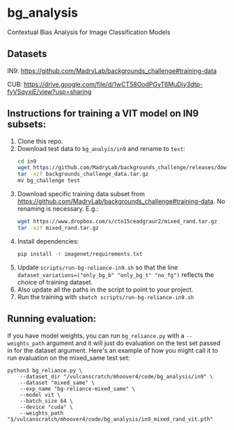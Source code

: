 # bg_analysis
Contextual Bias Analysis for Image Classification Models

## Datasets
IN9: https://github.com/MadryLab/backgrounds_challenge#training-data

CUB: https://drive.google.com/file/d/1wCT58OodPGyT6MuDiy3dtp-fyVSqvxiE/view?usp=sharing

## Instructions for training a VIT model on IN9 subsets:

1. Clone this repo.
2. Download test data to `bg_analyis/in9` and rename to `test`:
   ```sh
   cd in9
   wget https://github.com/MadryLab/backgrounds_challenge/releases/download/data/backgrounds_challenge_data.tar.gz
   tar -xzf backgrounds_challenge_data.tar.gz
   mv bg_challenge test
   ```
3. Download specific training data subset from https://github.com/MadryLab/backgrounds_challenge#training-data. No renaming is necessary. E.g.:
   ```sh
   wget https://www.dropbox.com/s/cto15ceadgraur2/mixed_rand.tar.gz
   tar -xzf mixed_rand.tar.gz
   ```
4. Install dependencies:
    ```sh
    pip install -r imagenet/requirements.txt
    ```
5. Update `scripts/run-bg-reliance-in9.sh` so that the line `dataset_variations=("only_bg_b" "only_bg_t" "no_fg")` reflects the choice of training dataset.
6. Also update all the paths in the script to point to your project.
7. Run the training with `sbatch scripts/run-bg-reliance-in9.sh`


## Running evaluation:

If you have model weights, you can run `bg_reliance.py` with a `--weights_path` argument and it will just do evaluation on the test set passed in for the dataset argument. Here's an example of how you might call it to run evaluation on the mixed_same test set:
```
python3 bg_reliance.py \
    --dataset_dir "/vulcanscratch/mhoover4/code/bg_analysis/in9" \
    --dataset "mixed_same" \
    --exp_name "bg-reliance-mixed_same" \
    --model vit \
    --batch_size 64 \
    --device "cuda" \
    --weights_path "$/vulcanscratch/mhoover4/code/bg_analysis/in9_mixed_rand_vit.pth"
```
